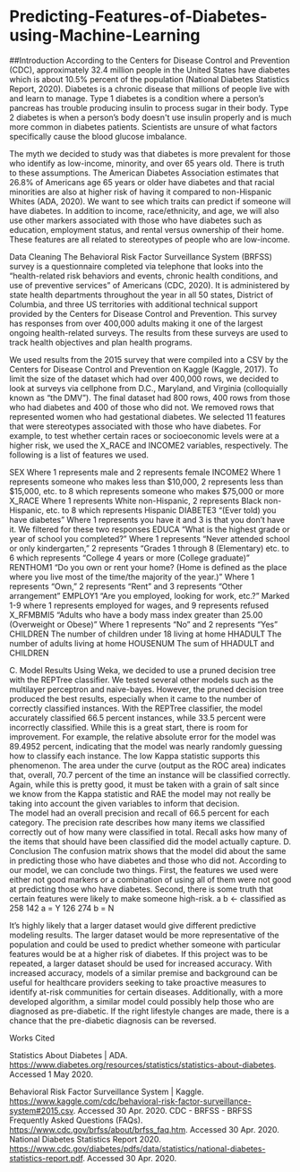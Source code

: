 # Predicting-Features-of-Diabetes-using-Machine-Learning

##Introduction
According to the Centers for Disease Control and Prevention (CDC), approximately 32.4 
million people in the United States have diabetes which is about 10.5% percent of the population (National Diabetes Statistics Report, 2020). Diabetes is a chronic disease that millions of people live with and learn to manage. Type 1 diabetes is a condition where a person’s pancreas has trouble producing insulin to process sugar in their body. Type 2 diabetes is when a person’s body doesn't use insulin properly and is much more common in diabetes patients. Scientists are unsure of what factors specifically cause the blood glucose imbalance. 

The myth we decided to study was that diabetes is more prevalent for those who identify as low-income, minority, and over 65 years old. There is truth to these assumptions. The American Diabetes Association estimates that 26.8% of Americans age 65 years or older have diabetes and that racial minorities are also at higher risk of having it compared to non-Hispanic Whites (ADA, 2020). We want to see which traits can predict if someone will have diabetes. In addition to income, race/ethnicity, and age, we will also use other markers associated with those who have diabetes such as education, employment status, and rental versus ownership of their home. These features are all related to stereotypes of people who are low-income. 

Data Cleaning 
The Behavioral Risk Factor Surveillance System (BRFSS) survey is a questionnaire completed via telephone that looks into the “health-related risk behaviors and events, chronic health conditions, and use of preventive services” of Americans (CDC, 2020). It is administered by state health departments throughout the year in all 50 states, District of Columbia, and three US territories with additional technical support provided by the Centers for Disease Control and Prevention. This survey has responses from over 400,000 adults making it one of the largest ongoing health-related surveys. The results from these surveys are used to track health objectives and plan health programs. 

We used results from the 2015 survey that were compiled into a CSV by the Centers for Disease Control and Prevention on Kaggle (Kaggle, 2017). To limit the size of the dataset which had over 400,000 rows, we decided to look at surveys via cellphone from D.C., Maryland,  and Virginia (colloquially known as “the DMV”). The final dataset had 800 rows, 400 rows from those who had diabetes and 400 of those who did not. We removed rows that represented women who had gestational diabetes. We selected 11 features that were stereotypes associated with those who have diabetes. For example, to test whether certain races or socioeconomic levels were at a higher risk, we used the X_RACE and INCOME2 variables, respectively. The following is a list of features we used. 

SEX
Where 1 represents male and 2 represents female
INCOME2 
Where 1 represents someone who makes less than $10,000, 2 represents less than $15,000, etc. to 8 which represents someone who makes $75,000 or more
X_RACE 
Where 1 represents White non-Hispanic, 2 represents Black non-Hispanic, etc. to 8 which represents Hispanic
DIABETE3 
“(Ever told) you have diabetes”
Where 1 represents you have it and 3 is that you don’t have it. We filtered for these two responses 
EDUCA 
“What is the highest grade or year of school you completed?”
Where 1 represents “Never attended school or only kindergarten,” 2 represents “Grades 1 through 8 (Elementary) etc. to 6 which represents “College 4 years or more (College graduate)” 
RENTHOM1 
“Do you own or rent your home? (Home is defined as the place where you live most of the time/the majority of the year.)”
Where 1 represents “Own,” 2 represents “Rent” and 3 represents “Other arrangement”
EMPLOY1
“Are you employed, looking for work, etc.?”
Marked 1-9 where 1 represents employed for wages, and 9 represents refused
X_RFMBMI5
“Adults who have a body mass index greater than 25.00 (Overweight or Obese)”
Where 1 represents “No” and 2 represents “Yes”
CHILDREN
The number of children under 18 living at home
HHADULT
The number of adults living at home
HOUSENUM
The sum of HHADULT and CHILDREN

C. Model Results 
Using Weka, we decided to use a pruned decision tree with the REPTree classifier. We tested several other models such as the multilayer perceptron and naive-bayes. However, the pruned decision tree produced the best results, especially when it came to the number of correctly classified instances. 
With the REPTree classifier, the model accurately classified 66.5 percent instances, while 33.5 percent were incorrectly classified. While this is a great start, there is room for improvement. For example, the relative absolute error for the model was 89.4952 percent, indicating that the model was nearly randomly guessing how to classify each instance. The low Kappa statistic supports this phenomenon. The area under the curve (output as the ROC area) indicates that, overall, 70.7 percent of the time an instance will be classified correctly. Again, while this is pretty good, it must be taken with a grain of salt since we know from the Kappa statistic and RAE the model may not really be taking into account the given variables to inform that decision.  
The model had an overall precision and recall of 66.5 percent for each category. The precision rate describes how many items we classified correctly out of how many were classified in total. Recall asks how many of the items that should have been classified did the model actually capture. 
D. Conclusion 
The confusion matrix shows that the model did about the same in predicting those who have diabetes and those who did not. According to our model, we can conclude two things. First, the features we used were either not good markers or a combination of using all of them were not good at predicting those who have diabetes. Second, there is some truth that certain features were likely to make someone high-risk. 
a
b
← classified as
258
142
a = Y
126
274
b = N


It’s highly likely that a larger dataset would give different predictive modeling results. The larger dataset would be more representative of the population and could be used to predict whether someone with particular features would be at a higher risk of diabetes. If this project was to be repeated, a larger dataset should be used for increased accuracy. With increased accuracy, models of a similar premise and background can be useful for healthcare providers seeking to take proactive measures to identify at-risk communities for certain diseases. Additionally, with a more developed algorithm, a similar model could possibly help those who are diagnosed as pre-diabetic. If the right lifestyle changes are made, there is a chance that the pre-diabetic diagnosis can be reversed.


Works Cited

Statistics About Diabetes | ADA. https://www.diabetes.org/resources/statistics/statistics-about-diabetes. Accessed 1 May 2020.

Behavioral Risk Factor Surveillance System | Kaggle. https://www.kaggle.com/cdc/behavioral-risk-factor-surveillance-system#2015.csv. Accessed 30 Apr. 2020.
CDC - BRFSS - BRFSS Frequently Asked Questions (FAQs). https://www.cdc.gov/brfss/about/brfss_faq.htm. Accessed 30 Apr. 2020.
National Diabetes Statistics Report 2020.
        https://www.cdc.gov/diabetes/pdfs/data/statistics/national-diabetes-statistics-report.pdf. 
        Accessed 30 Apr. 2020.   


